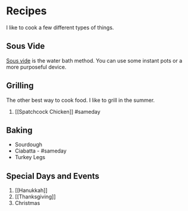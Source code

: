 
# Recipes

I like to cook a few different types of things. 

## Sous Vide

[Sous vide](https://ranon.github.io/neuron/sous_vide.html) is the water bath method. You can use some instant pots or a more purposeful device.

## Grilling 

The other best way to cook food. I like to grill in the summer. 

1. [[Spatchcock Chicken]] #sameday

## Baking 
- Sourdough
- Ciabatta - #sameday
- Turkey Legs

## Special Days and Events

1. [[Hanukkah]] 
2. [[Thanksgiving]]
4. Christmas